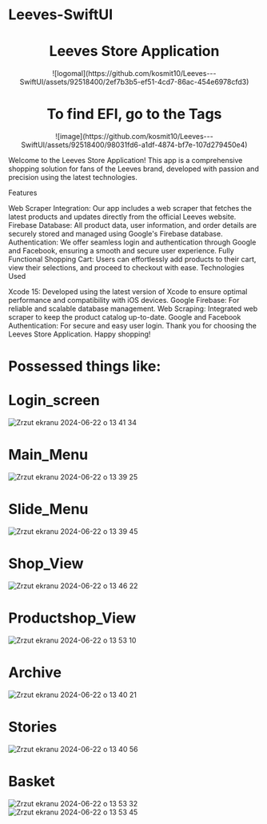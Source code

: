 # Leeves-SwiftUI

<html>
<h1 align="center">Leeves Store Application</h1>

<center>![logomal](https://github.com/kosmit10/Leeves---SwiftUI/assets/92518400/2ef7b3b5-ef51-4cd7-86ac-454e6978cfd3)</center>

<h1 align="center">To find EFI, go to the Tags</h1>

<center>![image](https://github.com/kosmit10/Leeves---SwiftUI/assets/92518400/98031fd6-a1df-4874-bf7e-107d279450e4)</center>


Welcome to the Leeves Store Application! This app is a comprehensive shopping solution for fans of the Leeves brand, developed with passion and precision using the latest technologies.

Features

Web Scraper Integration: Our app includes a web scraper that fetches the latest products and updates directly from the official Leeves website.
Firebase Database: All product data, user information, and order details are securely stored and managed using Google's Firebase database.
Authentication: We offer seamless login and authentication through Google and Facebook, ensuring a smooth and secure user experience.
Fully Functional Shopping Cart: Users can effortlessly add products to their cart, view their selections, and proceed to checkout with ease.
Technologies Used

Xcode 15: Developed using the latest version of Xcode to ensure optimal performance and compatibility with iOS devices.
Google Firebase: For reliable and scalable database management.
Web Scraping: Integrated web scraper to keep the product catalog up-to-date.
Google and Facebook Authentication: For secure and easy user login.
Thank you for choosing the Leeves Store Application. Happy shopping!

# Possessed things like: <br><br> Login_screen
![Zrzut ekranu 2024-06-22 o 13 41 34](https://github.com/kosmit10/Leeves---SwiftUI/assets/92518400/0621a4a8-8936-4731-a2f7-733f9a0d2e63)

# Main_Menu
![Zrzut ekranu 2024-06-22 o 13 39 25](https://github.com/kosmit10/Leeves---SwiftUI/assets/92518400/799477ca-d610-4369-8178-bb9c3807695a)
# Slide_Menu
![Zrzut ekranu 2024-06-22 o 13 39 45](https://github.com/kosmit10/Leeves---SwiftUI/assets/92518400/027940e9-6ede-46c1-b765-a155a1a24363)
# Shop_View
![Zrzut ekranu 2024-06-22 o 13 46 22](https://github.com/kosmit10/Leeves---SwiftUI/assets/92518400/6fbc75b3-5f6e-4b05-93ac-b2b894318f89)
# Productshop_View
![Zrzut ekranu 2024-06-22 o 13 53 10](https://github.com/kosmit10/Leeves---SwiftUI/assets/92518400/849fe88e-21a1-47a3-ae57-c9ef18df92a0)
# Archive
![Zrzut ekranu 2024-06-22 o 13 40 21](https://github.com/kosmit10/Leeves---SwiftUI/assets/92518400/9c525dc6-6077-4a4b-b40b-3e6084e9cf51)
# Stories
![Zrzut ekranu 2024-06-22 o 13 40 56](https://github.com/kosmit10/Leeves---SwiftUI/assets/92518400/4a906a24-a14f-4f37-a57c-dffb5cf784fe)
# Basket
![Zrzut ekranu 2024-06-22 o 13 53 32](https://github.com/kosmit10/Leeves---SwiftUI/assets/92518400/4a144bb5-e76b-43ac-95c4-34443cb9a97f)
![Zrzut ekranu 2024-06-22 o 13 53 45](https://github.com/kosmit10/Leeves---SwiftUI/assets/92518400/6c0a796a-b660-4657-9951-de1f70dafd80)













<html>
